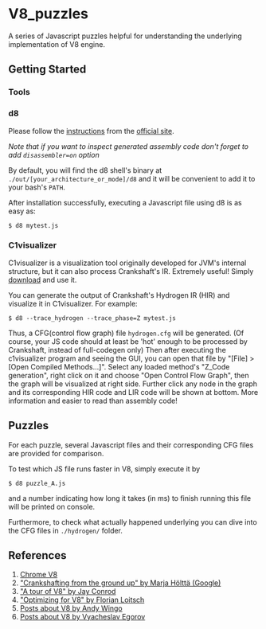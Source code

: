 # V8_puzzles

A series of Javascript puzzles helpful for understanding the underlying implementation of V8 engine.

## Getting Started

### Tools

### d8

Please follow the [instructions](https://code.google.com/p/v8-wiki/wiki/BuildingWithGYP) from the [official site](https://developers.google.com/v8/build).

*Note that if you want to inspect generated assembly code don't forget to add ```disassembler=on``` option*

By default, you will find the d8 shell's binary at ```./out/[your_architecture_or_mode]/d8``` and it will be convenient to add it to your bash's ```PATH```.

After installation successfully, executing a Javascript file using d8 is as easy as:
```
$ d8 mytest.js
```

### C1visualizer

C1visualizer is a visualization tool originally developed for JVM's internal structure, but it can also process Crankshaft's IR. Extremely useful!
Simply [download](https://java.net/projects/c1visualizer) and use it.

You can generate the output of Crankshaft's Hydrogen IR (HIR) and visualize it in C1visualizer. For example:
```
$ d8 --trace_hydrogen --trace_phase=Z mytest.js
```
Thus, a CFG(control flow graph) file ```hydrogen.cfg``` will be generated. (Of course, your JS code should at least be 'hot' enough to be processed by Crankshaft, instead of full-codegen only)
Then after executing the c1visualizer program and seeing the GUI, you can open that file by "[File] > [Open Compiled Methods...]".
Select any loaded method's "Z_Code generation", right click on it and choose "Open Control Flow Graph", then the graph will be visualized at right side. Further click any node in the graph and its corresponding HIR code and LIR code will be shown at bottom.
More information and easier to read than assembly code!

## Puzzles

For each puzzle, several Javascript files and their corresponding CFG files are provided for comparison.

To test which JS file runs faster in V8, simply execute it by
```
$ d8 puzzle_A.js
```
and a number indicating how long it takes (in ms) to finish running this file will be printed on console.

Furthermore, to check what actually happened underlying you can dive into the CFG files in ```./hydrogen/``` folder.

## References

1. [Chrome V8](https://developers.google.com/v8)
2. ["Crankshafting from the ground up" by Marja Hölttä (Google)](https://docs.google.com/document/d/1hOaE7vbwdLLXWj3C8hTnnkpE0qSa2P--dtDvwXXEeD0/pub)
3. ["A tour of V8" by Jay Conrod](http://jayconrod.com/tags/v8)
4. ["Optimizing for V8" by Florian Loitsch](http://floitsch.blogspot.jp/?view=sidebar)
5. [Posts about V8 by Andy Wingo](https://wingolog.org/tags/v8)
6. [Posts about V8 by Vyacheslav Egorov](http://mrale.ph/)